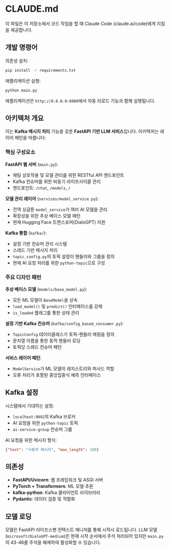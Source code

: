# CLAUDE.md

이 파일은 이 저장소에서 코드 작업을 할 때 Claude Code (claude.ai/code)에게 지침을 제공합니다.

## 개발 명령어

의존성 설치:
```bash
pip install -r requirements.txt
```

애플리케이션 실행:
```bash
python main.py
```

애플리케이션은 `http://0.0.0.0:8000`에서 자동 리로드 기능과 함께 실행됩니다.

## 아키텍처 개요

이는 **Kafka 메시지 처리** 기능을 갖춘 **FastAPI 기반 LLM 서비스**입니다. 아키텍처는 레이어 패턴을 따릅니다:

### 핵심 구성요소

**FastAPI 웹 서버** (`main.py`):
- 채팅 상호작용 및 모델 관리를 위한 RESTful API 엔드포인트
- Kafka 컨슈머를 위한 비동기 라이프사이클 관리
- 엔드포인트: `/chat`, `/models`, `/`

**모델 관리 레이어** (`services/model_service.py`):
- 전역 싱글톤 `model_service`가 여러 AI 모델을 관리
- 확장성을 위한 추상 베이스 모델 패턴
- 현재 Hugging Face 트랜스포머(DialoGPT) 지원

**Kafka 통합** (`kafka/`):
- 설정 기반 컨슈머 관리 시스템
- 스레드 기반 메시지 처리
- `topic_config.py`의 토픽 설정이 핸들러와 그룹을 정의
- 현재 AI 요청 처리를 위한 `python-topic`으로 구성

### 주요 디자인 패턴

**추상 베이스 모델** (`models/base_model.py`):
- 모든 ML 모델이 `BaseModel`을 상속
- `load_model()` 및 `predict()` 인터페이스를 강제
- `is_loaded` 플래그를 통한 상태 관리

**설정 기반 Kafka 컨슈머** (`kafka/config_based_consumer.py`):
- `TopicConfig` 데이터클래스가 토픽-핸들러 매핑을 정의
- 문자열 이름을 통한 동적 핸들러 로딩
- 토픽당 스레드 컨슈머 패턴

**서비스 레이어 패턴**:
- `ModelService`가 ML 모델의 레지스트리와 퍼사드 역할
- 오류 처리가 포함된 중앙집중식 예측 인터페이스

## Kafka 설정

시스템에서 기대하는 설정:
- `localhost:9092`의 Kafka 브로커
- AI 요청을 위한 `python-topic` 토픽
- `ai-service-group` 컨슈머 그룹

AI 요청을 위한 메시지 형식:
```json
{"text": "사용자 메시지", "max_length": 100}
```

## 의존성

- **FastAPI/Uvicorn**: 웹 프레임워크 및 ASGI 서버
- **PyTorch + Transformers**: ML 모델 추론
- **kafka-python**: Kafka 클라이언트 라이브러리
- **Pydantic**: 데이터 검증 및 직렬화

## 모델 로딩

모델은 FastAPI 라이프스팬 컨텍스트 매니저를 통해 시작시 로드됩니다. LLM 모델(`microsoft/DialoGPT-medium`)은 현재 시작 순서에서 주석 처리되어 있지만 `main.py`의 43-46줄 주석을 해제하여 활성화할 수 있습니다.